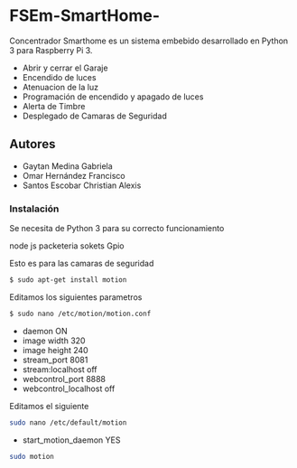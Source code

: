 # FSEm-SmartHome-
Concentrador Smarthome es un sistema embebido desarrollado en Python 3 para Raspberry Pi 3. 
- Abrir y cerrar el Garaje
- Encendido de luces
- Atenuacion de la luz
- Programación de encendido y apagado de luces
- Alerta de Timbre
- Desplegado de Camaras de Seguridad
 
## Autores
- Gaytan Medina Gabriela
- Omar Hernández Francisco
- Santos Escobar Christian Alexis
  
  
### Instalación
Se necesita de Python 3 para su correcto funcionamiento

node js
packeteria sokets
Gpio

Esto es para las camaras de seguridad
```sh
$ sudo apt-get install motion
```
Editamos los siguientes parametros 
```sh
$ sudo nano /etc/motion/motion.conf
```

- daemon ON
- image width 320
- image height 240
- stream_port 8081
- stream:localhost off
- webcontrol_port 8888
- webcontrol_localhost off

Editamos el siguiente
```sh
sudo nano /etc/default/motion
```
- start_motion_daemon YES

```sh
sudo motion
```


